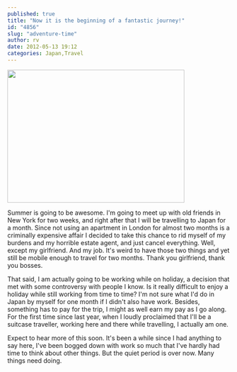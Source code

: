 ```yaml
---
published: true
title: "Now it is the beginning of a fantastic journey!"
id: "4856"
slug: "adventure-time"
author: rv
date: 2012-05-13 19:12
categories: Japan,Travel
---
```

<a href="https://s3.amazonaws.com/cfwblog/uploads/2012/05/cave_of_monsters.png"><img class="aligncenter size-full wp-image-4859" title="cave_of_monsters" src="https://s3.amazonaws.com/cfwblog/uploads/2012/05/cave_of_monsters.png" alt="" width="400" height="300" /></a>

Summer is going to be awesome. I'm going to meet up with old friends in New York for two weeks, and right after that I will be travelling to Japan for a month. Since not using an apartment in London for almost two months is a criminally expensive affair I decided to take this chance to rid myself of my burdens and my horrible estate agent, and just cancel everything. Well, except my girlfriend. And my job. It's weird to have those two things and yet still be mobile enough to travel for two months. Thank you girlfriend, thank you bosses.

That said, I am actually going to be working while on holiday, a decision that met with some controversy with people I know. Is it really difficult to enjoy a holiday while still working from time to time? I'm not sure what I'd do in Japan by myself for one month if I didn't also have work. Besides, something has to pay for the trip, I might as well earn my pay as I go along. For the first time since last year, when I loudly proclaimed that I'll be a suitcase traveller, working here and there while travelling, I actually am one.

Expect to hear more of this soon. It's been a while since I had anything to say here, I've been bogged down with work so much that I've hardly had time to think about other things. But the quiet period is over now. Many things need doing.